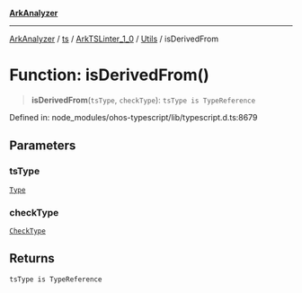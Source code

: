 [**ArkAnalyzer**](../../../../../../../../README.md)

***

[ArkAnalyzer](../../../../../../../../globals.md) / [ts](../../../../../README.md) / [ArkTSLinter\_1\_0](../../../README.md) / [Utils](../README.md) / isDerivedFrom

# Function: isDerivedFrom()

> **isDerivedFrom**(`tsType`, `checkType`): `tsType is TypeReference`

Defined in: node\_modules/ohos-typescript/lib/typescript.d.ts:8679

## Parameters

### tsType

[`Type`](../../../../../interfaces/Type.md)

### checkType

[`CheckType`](../enumerations/CheckType.md)

## Returns

`tsType is TypeReference`
